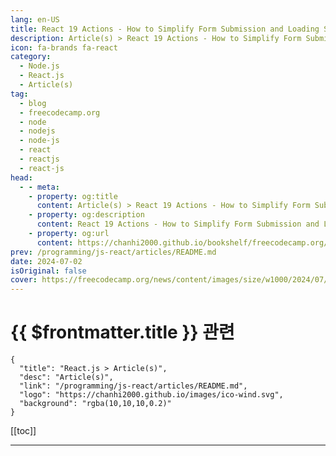 ```yaml
---
lang: en-US
title: React 19 Actions - How to Simplify Form Submission and Loading States
description: Article(s) > React 19 Actions - How to Simplify Form Submission and Loading States
icon: fa-brands fa-react
category: 
  - Node.js
  - React.js
  - Article(s)
tag: 
  - blog
  - freecodecamp.org
  - node
  - nodejs
  - node-js
  - react
  - reactjs
  - react-js
head:
  - - meta:
    - property: og:title
      content: Article(s) > React 19 Actions - How to Simplify Form Submission and Loading States
    - property: og:description
      content: React 19 Actions - How to Simplify Form Submission and Loading States
    - property: og:url
      content: https://chanhi2000.github.io/bookshelf/freecodecamp.org/react-19-actions-simpliy-form-submission-and-loading-states.html
prev: /programming/js-react/articles/README.md
date: 2024-07-02
isOriginal: false
cover: https://freecodecamp.org/news/content/images/size/w1000/2024/07/React--1-.jpg
---
```


# {{ $frontmatter.title }} 관련

```component VPCard
{
  "title": "React.js > Article(s)",
  "desc": "Article(s)",
  "link": "/programming/js-react/articles/README.md",
  "logo": "https://chanhi2000.github.io/images/ico-wind.svg",
  "background": "rgba(10,10,10,0.2)"
}
```

[[toc]]

---

<SiteInfo
  name="React 19 Actions - How to Simplify Form Submission and Loading States"
  desc="React 19 introduces Actions, which are asynchronous functions. Actions are helpful in making form submissions easier. This tutorial dives into what Actions are and how to use them. You'll learn about:  1. The new React 19 feature, Actions  2. The new React 19 hooks, useActionState and useFormStatus ..."
  url="https://freecodecamp.org/news/react-19-actions-simpliy-form-submission-and-loading-states/"
  logo="https://cdn.freecodecamp.org/universal/favicons/favicon.ico"
  preview="https://freecodecamp.org/news/content/images/size/w1000/2024/07/React--1-.jpg"/>

<!-- TODO: 작성 -->

